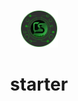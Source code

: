 
<p align="center">
  <a href="https://www.cryptoskyplatform.com">
    <img alt="Sky" src="./src/images/gatsby-icon.png" width="60" />
  </a>
</p>
<h1 align="center">
   starter
</h1>
